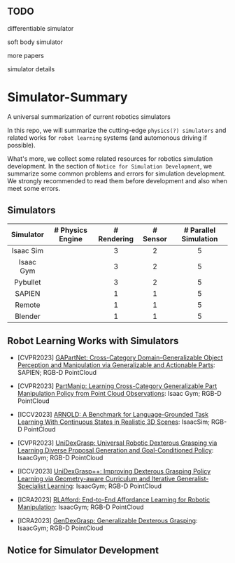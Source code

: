 ## TODO

differentiable simulator

soft body simulator

more papers

simulator details


# Simulator-Summary

A universal summarization of current robotics simulators

In this repo, we will summarize the cutting-edge `physics(?) simulators` and related works for `robot learning` systems (and automonous driving if possible). 

What's more, we collect some related resources for robotics simulation development. In the section of `Notice for Simulation Development`, we summarize some common problems and errors for simulation development. We strongly recommended to read them before development and also when meet some errors.

## Simulators

|    Simulator     |# Physics Engine| # Rendering | # Sensor | # Parallel Simulation |
|:----------------:|:--------------:|:-----------:|:--------:|:---------------------:|
|     Isaac Sim    |                |        3    |     2    |       5               |
| Isaac Gym        |                |        3    |     2    |       5               |
|      Pybullet    |                |        3    |     2    |       5               |
|    SAPIEN        |                |        1    |     1    |       5               |
|      Remote      |                |        1    |     1    |       5               |
|      Blender     |                |        1    |     1    |       5               |

## Robot Learning Works with Simulators

- [CVPR2023] [GAPartNet: Cross-Category Domain-Generalizable Object Perception and Manipulation via Generalizable and Actionable Parts](https://github.com/PKU-EPIC/GAPartNet): SAPIEN; RGB-D PointCloud

- [CVPR2023] [PartManip: Learning Cross-Category Generalizable Part Manipulation Policy from Point Cloud Observations](https://github.com/PKU-EPIC/PartManip): Isaac Gym; RGB-D PointCloud

- [ICCV2023] [ARNOLD: A Benchmark for Language-Grounded Task Learning With Continuous States in Realistic 3D Scenes](https://arnold-benchmark.github.io/): IsaacSim; RGB-D PointCloud

- [CVPR2023] [UniDexGrasp: Universal Robotic Dexterous Grasping via Learning Diverse Proposal Generation and Goal-Conditioned Policy](https://pku-epic.github.io/UniDexGrasp/): IsaacGym; RGB-D PointCloud
- [ICCV2023] [UniDexGrasp++: Improving Dexterous Grasping Policy Learning via Geometry-aware Curriculum and Iterative Generalist-Specialist Learning](https://pku-epic.github.io/UniDexGrasp++/): IsaacGym; RGB-D PointCloud

- [ICRA2023] [RLAfford: End-to-End Affordance Learning for Robotic Manipulation](https://sites.google.com/view/rlafford/): IsaacGym; RGB-D PointCloud

- [ICRA2023] [GenDexGrasp: Generalizable Dexterous Grasping](https://sites.google.com/view/gendexgrasp/): IsaacGym; RGB-D PointCloud

## Notice for Simulator Development
